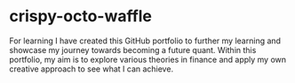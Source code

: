 # crispy-octo-waffle
For learning 
I have created this GitHub portfolio to further my learning and showcase my journey towards becoming a future quant. Within this portfolio, my aim is to explore various theories in finance and apply my own creative approach to see what I can achieve.
